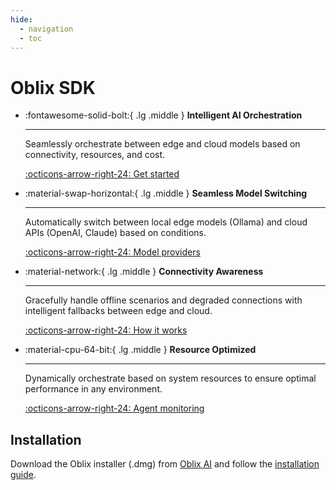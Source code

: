 ```yaml
---
hide:
  - navigation
  - toc
---
```


# Oblix SDK

<div class="grid cards" markdown>

-   :fontawesome-solid-bolt:{ .lg .middle } __Intelligent AI Orchestration__

    ---

    Seamlessly orchestrate between edge and cloud models based on connectivity, resources, and cost.

    [:octicons-arrow-right-24: Get started](getting-started/quickstart.md)

-   :material-swap-horizontal:{ .lg .middle } __Seamless Model Switching__

    ---

    Automatically switch between local edge models (Ollama) and cloud APIs (OpenAI, Claude) based on conditions.

    [:octicons-arrow-right-24: Model providers](providers/index.md)

-   :material-network:{ .lg .middle } __Connectivity Awareness__

    ---

    Gracefully handle offline scenarios and degraded connections with intelligent fallbacks between edge and cloud.

    [:octicons-arrow-right-24: How it works](core-concepts/index.md)

-   :material-cpu-64-bit:{ .lg .middle } __Resource Optimized__

    ---

    Dynamically orchestrate based on system resources to ensure optimal performance in any environment.

    [:octicons-arrow-right-24: Agent monitoring](core-concepts/agents.md)

</div>

## Installation

Download the Oblix installer (.dmg) from [Oblix AI](https://oblix.ai/download) and follow the [installation guide](getting-started/installation.md).